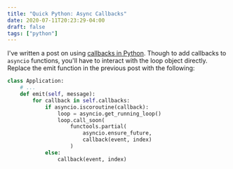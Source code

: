```yaml
---
title: "Quick Python: Async Callbacks"
date: 2020-07-11T20:23:29-04:00
draft: false
tags: ["python"]
---
```


I've written a post on using [callbacks in Python](https://brandonrozek.com/blog/pysubscribepattern/). Though to add callbacks to `asyncio` functions, you'll have to interact with the loop object directly. Replace the emit function in the previous post with the following:
```python
class Application:
    # ...
    def emit(self, message):
        for callback in self.callbacks:
            if asyncio.iscoroutine(callback):  
                loop = asyncio.get_running_loop()  
                loop.call_soon(  
                    functools.partial(  
                        asyncio.ensure_future,
                        callback(event, index)  
                    )  
            else:  
                callback(event, index)
```
